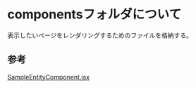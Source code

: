 # componentsフォルダについて
表示したいページをレンダリングするためのファイルを格納する。

## 参考
[SampleEntityComponent.jsx](/02_view/02_sandbox/sample-react/src/components/SampleEntityComponent.jsx)